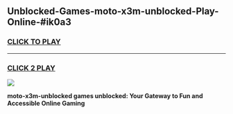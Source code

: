 
## Unblocked-Games-moto-x3m-unblocked-Play-Online-#ik0a3
<h3>
<a href="https://premium.freeplayer.one?title=moto-x3m-unblocked&ref=27F">CLICK TO PLAY</a></h3>
<hr>

<h3>
<a href="https://premium.freeplayer.one?title=moto-x3m-unblocked&ref=27F">CLICK 2 PLAY</a>
  
</h3>

<a href="https://premium.freeplayer.one?title=moto-x3m-unblocked&ref=27F"><img src="https://clearcache.store/games.png"></a>


**moto-x3m-unblocked games unblocked: Your Gateway to Fun and Accessible Online Gaming**
